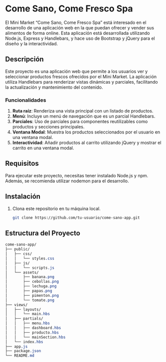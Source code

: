 # Come Sano, Come Fresco Spa

El Mini Market “Come Sano, Come Fresco Spa” está interesado en el desarrollo de una aplicación web en la que puedan ofrecer y vender sus alimentos de forma online. Esta aplicación está desarrollada utilizando Node.js, Express y Handlebars, y hace uso de Bootstrap y jQuery para el diseño y la interactividad.

## Descripción

Este proyecto es una aplicación web que permite a los usuarios ver y seleccionar productos frescos ofrecidos por el Mini Market. La aplicación utiliza Handlebars para renderizar vistas dinámicas y parciales, facilitando la actualización y mantenimiento del contenido.

### Funcionalidades

1. **Ruta raíz**: Renderiza una vista principal con un listado de productos.
2. **Menú**: Incluye un menú de navegación que es un parcial Handlebars.
3. **Parciales**: Uso de parciales para componentes reutilizables como productos y secciones principales.
4. **Ventana Modal**: Muestra los productos seleccionados por el usuario en una ventana modal.
5. **Interactividad**: Añadir productos al carrito utilizando jQuery y mostrar el carrito en una ventana modal.

## Requisitos

Para ejecutar este proyecto, necesitas tener instalado Node.js y npm. Además, se recomienda utilizar nodemon para el desarrollo.

## Instalación

1. Clona este repositorio en tu máquina local.
   ```sh
   git clone https://github.com/tu-usuario/come-sano-app.git

## Estructura del Proyecto
  ```css
  come-sano-app/
  ├── public/
  │   ├── css/
  │   │   └── styles.css
  │   ├── js/
  │   │   └── scripts.js
  │   └── assets/
  │       ├── banana.png
  │       ├── cebollas.png
  │       ├── lechuga.png
  │       ├── papas.png
  │       ├── pimenton.png
  │       └── tomate.png
  ├── views/
  │   ├── layouts/
  │   │   └── main.hbs
  │   ├── partials/
  │   │   ├── menu.hbs
  │   │   ├── dashboard.hbs
  │   │   ├── producto.hbs
  │   │   └── mainSection.hbs
  │   └── index.hbs
  ├── app.js
  ├── package.json
  └── README.md
